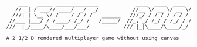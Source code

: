 # 
<pre>
    ___   _____ ______________            ____  ____  ____  __  ___
   //  | / ___// ____/  _/  _/           //__ \/ __ \/ __ \/  |/  / 
  ///| | \__ \/ /    / / / /   ______   ///_/ / / / / / / / /|_/ /  
 //___ |___/ / /____/ /_/ /   /_____/  //_, _/ /_/ / /_/ / /  / /  
///  |_/____/\____/___/___/           /// |_|\____/\____/_/  /_/   

A 2 1/2 D rendered multiplayer game without using canvas

